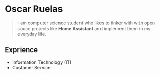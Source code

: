 # Oscar Ruelas

> I am computer science student who likes to tinker with with open souce projects like **Home Assistant** and implement them in my everyday life.

## Exprience

- Information Technology (IT)
- Customer Service


